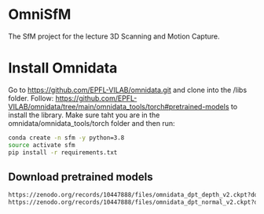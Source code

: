 # OmniSfM
The SfM project for the lecture 3D Scanning and Motion Capture.


# Install Omnidata

Go to https://github.com/EPFL-VILAB/omnidata.git and clone into the /libs folder.
Follow: https://github.com/EPFL-VILAB/omnidata/tree/main/omnidata_tools/torch#pretrained-models to install the library.
Make sure taht you are in the omnidata/omnidata_tools/torch folder and then run:
```bash
conda create -n sfm -y python=3.8
source activate sfm
pip install -r requirements.txt
```

## Download pretrained models

```bash
https://zenodo.org/records/10447888/files/omnidata_dpt_depth_v2.ckpt?download=1
https://zenodo.org/records/10447888/files/omnidata_dpt_normal_v2.ckpt?download=1
```